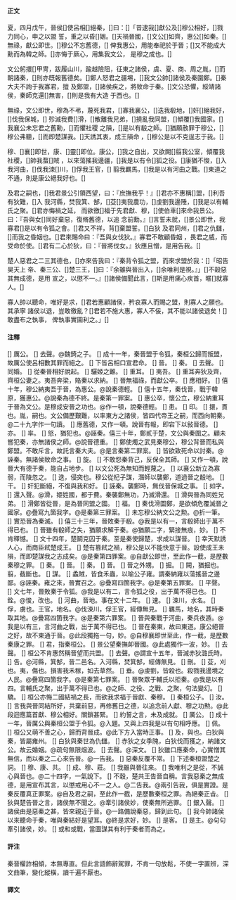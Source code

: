 #### 正文

夏，四月戊午，晉侯[]使呂相[]絕秦，[]曰：[]「昔逮我[]獻公及[]穆公相好，[]戮力同心，申之以盟
誓，重之以昏[]姻。[]天禍晉國，[]文公[]如齊，惠公[]如秦。[]無祿，獻公即世。[]穆公不忘舊德，[]
俾我惠公，用能奉祀於于晉；[]又不能成大勳而為韓之師。[]亦悔于厥心，用集我文公，
是穆之成也。[]

文公躬擐[]甲冑，跋履山川，踰越險阻，征東之諸侯，虞、夏、商、周之胤，[]而朝諸秦，[]則亦既報舊德矣。[]鄭人怒君之疆埸，[]我文公帥[]諸侯及秦圍鄭。[]秦大夫不詢于我寡君，擅
及鄭盟，[]諸侯疾之，將致命于秦。[]文公恐懼，綏靖諸侯，秦師克還[]無害，[]則是我有大造
于西也。[]

無祿，文公即世，穆為不弔，蔑死我君，[]寡我襄公，[]迭我殽地，[]奸[]絕我好，[]伐我保城，[]
殄滅我費[]滑，[]散離我兄弟，[]撓亂我同盟，[]傾覆[]我國家。[]我襄公未忘君之舊勳，[]而懼社稷
之隕，[]是以有殽之師。[]猶願赦罪于穆公，[]穆公弗聽，[]而即楚謀我。[]天誘其衷，成王隕命
，[]穆公是以不克逞志于我。[]

穆、[]襄[]即世，康、[]靈[]即位。康公，[]我之自出，又欲闕[]翦我公室，傾覆我社稷，[]帥我蝥[]賊
，以來蕩搖我邊疆，[]我是以有令[]狐之役。[]康猶不悛，[]入我河曲，[]伐我涑[]川，[]俘我王官，[]
翦我羈馬，[]我是以有河曲之戰。[]東道之不通，則是康公絕我好也。[]

及君之嗣也，[]我君景公引領西望，曰：『庶撫我乎！』[]君亦不惠稱[]盟，[]利吾有狄難，[]入
我河縣，焚我箕、郜，[]芟[]夷我農功，[]虔劉我邊陲，[]我是以有輔氏之聚。[]君亦悔禍之延，
而欲徼[]福于先君獻、穆，[]使伯車[]來命我景公。曰：『吾與女[]同好棄惡，復脩舊德，以追
念前勳。』[]言誓未就，[]景公即世，我寡君[]是以有令狐之會。[]君又不祥，背[]棄盟誓。[]白狄
及君同州，[]君之仇讎，[]而我之昏姻也。[]君來賜命曰：『吾與女伐狄。』寡君不敢顧昏姻
，畏君之威，而受命於使。[]君有二心於狄，曰：『晉將伐女。』狄應且憎，是用告我。[]

楚人惡君之二三其德也，[]亦來告我曰：『秦背令狐之盟，而來求盟於我：[]「昭告昊天上
帝、秦三公、[]楚三王，[]曰：『余雖與晉出入，[]余唯利是視。』」[]不穀惡其無成德，是用
宣之，以懲不一。』[]諸侯備聞此言，[]斯是用痛心疾首，暱[]就寡人。[]

寡人帥以聽命，唯好是求，[]君若惠顧諸侯，矜哀寡人而賜之盟，則寡人之願也。其承寧
諸侯以退，豈敢徼亂？[]君若不施大惠，寡人不佞，其不能以諸侯退矣！[]敢盡布之執事，
俾執事實圖利之。」[]

#### 注釋

[] 厲公。
[] 去聲。@魏錡之子。
[] 成十一年，秦晉盟于令狐，秦桓公歸而叛盟，故厲公使呂相數其罪而絕之。
[] 下皆呂相口宣君命。
[] 晉。
[] 秦。
[] 去聲。
[] 同婚。
[] 從秦晉相好說起。
[] 驪姬之難。
[] 重耳。
[] 夷吾。
[] 重耳奔狄及齊，齊桓公妻之。夷吾奔梁，賂秦以求納。
[] 晉無福祿，而獻公卒。
[] 應相好。
[] 僖十年，穆公納夷吾于晉，為惠公。@說秦德輕。
[] 僖十五年，秦伐晉，戰于韓原，獲惠公。@說秦為德不終。是秦第一罪案。
[] 惠公卒，懷公立，穆公納重耳于晉為文公。是穆成安晉之功也。@作一頓，說秦德輕。
[] 患。
[] 印。
[] 擐，貫也。胤，嗣也。文公備歷艱難，以率東方之諸侯，皆四代帝王之嗣，而西向朝秦。@二十九字作一句讀。
[] 應舊德，又作一頓。說晉有報，即宕下以敍晉德。
[] 亦。
[] 率。
[] 怒，猶犯也。@誣秦。僖三十年，鄭貳于楚，文公與秦圍之。顧未嘗犯秦，亦無諸侯之師。@說晉德重。
[] 鄭使燭之武見秦穆公，穆公背晉而私與鄭盟。不敢斥言，故託言秦大夫。@是言秦第二罪案。
[] 皆欲致死命以討秦。@誣秦。無諸侯致命之事。
[] 旋。
[] 不敢怨秦背己，反保全其師。
[] 又作一頓，說晉大有德于秦，能自占地步。
[] 以文公死為無知而輕蔑之。
[] 以襄公新立為寡弱，而陵忽之。
[] 迭，侵突也。穆公從杞子謀，潛師以襲鄭，道過晉之殽地。
[] 干。
[] 奸犯斷絕，不復與我和好。
[] 誣秦。襲鄭時，無伐晉保城之事。
[] 如字。
[] 還入聲。@滑，姬姓國，都于費。秦襲鄭無功，乃滅滑還。
[] 滑與晉為同姓兄弟。
[] 滑鄭皆從晉，是為晉同盟之國。
[] 福。
[] 秦伐滑圖鄭，是欲傾危覆滅晉之國家。@疊寫九箇我字。@是秦第三罪案。
[] 未忘穆公納文公之勲。@折一筆。
[] 實恐晉為秦滅。
[] 僖三十三年，晉敗秦于殽。@我是以有一，言殽師出于萬不得已也。
[] 晉雖有殽師之失，猶願求解于秦。@猶願二字，緊接無痕，妙。
[] 不肯釋憾。
[] 文十四年，楚鬭克囚于秦。至是秦使歸楚，求成以謀晉。
[] 幸天默誘人心，而商臣弒楚成王。
[] 楚有篡弒之禍，穆公是以不能快意于晉。設使成王未隕，而即楚謀我之志成矣。@是秦第四罪案。@自獻公即世，至此作一截，是歷數秦穆之罪。
[] 秦。
[] 晉。
[] 秦。
[] 晉。
[] 晉之外甥。
[] 掘。
[] 闕，猶掘也。翦，截斷也。
[] 謀。
[] 蟊賊，皆食禾蟲，以喻公子雍。謂秦納雍以蕩搖晉之邊鄙。@誣秦。雍之來，晉實召之。@疊寫四箇我字。@是秦第五罪案。
[] 平聲。
[] 文七年，晉敗秦于令狐。@我是以有二，言令狐之役，出于萬不得已也。
[] 銓。@悛，改也。
[] 河曲，晉地。事在文十二年。
[] 速。
[] 涑川，水名。
[] 俘，虜也。王官，地名。@伐涑川，俘王官，經傳無見。
[] 羈馬，地名，其時秦取其地。@疊寫四箇我字。@是秦第六罪案。
[] 晉與秦戰于河曲，秦兵夜遁。@我是以有三，言河曲之戰，出于萬不得已也。
[] 晉在秦東，故曰東道。康公絕晉之好，故不東通于晉。@此段獨拖一句，妙。@自穆襄即世至此，作一截，是歷數秦康之罪。
[] 君，指秦桓公。
[] 景公望秦撫卹晉國。@此處獨作一波，妙。
[] 去聲。
[] 桓公不肯惠然稱晉望而共盟。
[] 去聲。@謂宣十五年，晉滅赤狄潞氏時。
[] 告。@河縣，箕郜，晉二邑名。入河縣，焚箕郜，經傳無見。
[] 刪。
[] 芟，刈也。夷，傷也。損害我禾稼，如去草然。
[] 垂。@虔劉，皆殺也。殺戮我邊境之人民。@疊寫四箇我字。@是秦第七罪案。
[] 晉聚眾于輔氏以拒秦。@我是以有四。言輔氏之聚，出于萬不得已也。@之師、之役、之戰、之聚，句法變幻。
[] 驕。
[] 桓公亦悔二國結禍之長，而欲我求福于晉獻、秦穆。
[] 秦桓公子。
[] 汝。
[] 言我與晉同結所好，共棄前惡，再修舊日之德，以追念前人獻、穆之功勲。@此段迴應篇首獻、穆公相好。關鎖甚緊。
[] 約誓之言，未及成就。
[] 厲公。
[] 成十一年，晉厲公與秦桓公盟于令狐。@入題。又與上四我是以有句相呼應。
[] 佩。
[] 桓公又萌不善之心，歸而背晉成。@此下方入當時正事。
[] 及，與也。白狄與秦，皆屬雍州。
[] 白狄與秦世為仇讎。
[] 赤狄之女季隗，白狄伐而獲之，納諸文公。故云婚姻。@疏句無限烟波。
[] 去聲。@深文。
[] 狄雖口應秦命，心實憎其無信，而以秦之二心來告晉。@一告我。
[] 惡秦反覆不常。
[] 下述秦桓盟楚之詞。
[] 穆、康、共。
[] 成、穆、莊。
[] 我雖與晉往來。
[] 我唯利之是從，不誠心與晉也。@二十四字，一氣說下。
[] 不穀，楚共王告晉自稱。言我惡秦之無成德，是用宣布其言，以懲戒用心不一之人。@二告我。@兩引告我，俱是實證。是秦反覆真正罪案。@自及君之嗣，至此作一截，是歷數秦桓之罪。為絕秦正㫖。
[] 狄與楚告晉之言，諸侯無不聞之。@牽引諸侯妙，使秦無所逃罪。
[] 銀入聲。
[] 諸侯由是惡秦之甚，皆來親近于晉。@一路備說秦惡，歸到此句。
[] 我今帥諸侯以來聽命于秦，唯與秦結好是望耳。@終是求好，妙。
[] 是客。
[] 是主。@句句牽引諸侯，妙。
[] 或和或戰，當圖謀其有利于秦者而為之。


#### 評注

秦晉權詐相傾，本無專直。但此言語飾辭駕罪，不肯一句放鬆，不使一字置辨，深文曲筆，變化縱橫，讀千遍不厭也。

#### 譯文
